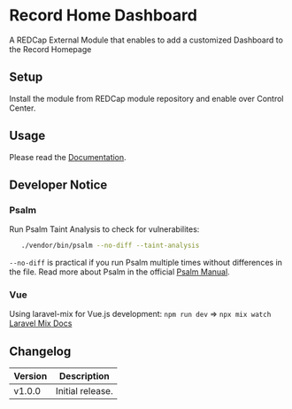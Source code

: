 # Record Home Dashboard
A REDCap External Module that enables to add a customized Dashboard to the Record Homepage

## Setup

Install the module from REDCap module repository and enable over Control Center.

## Usage

Please read the [Documentation](https://tertek.github.io/redcap-record-home-dashboard/).

## Developer Notice

### Psalm

Run Psalm Taint Analysis to check for vulnerabilites:

```bash
   ./vendor/bin/psalm --no-diff --taint-analysis
``` 

`--no-diff` is practical if you run Psalm multiple times without differences in the file.
Read more about Psalm in the official [Psalm Manual](https://psalm.dev/docs/).

### Vue

Using laravel-mix for Vue.js development: `npm run dev` => `npx mix watch`
[Laravel Mix Docs](https://laravel-mix.com/docs/6.0/api)

## Changelog

Version | Description
------- | --------------------
v1.0.0  | Initial release.
